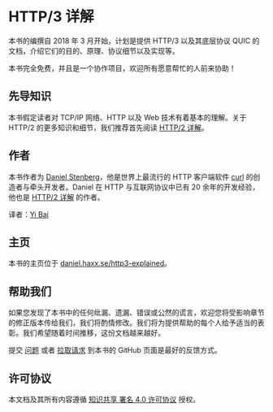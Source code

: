 # HTTP/3 详解

本书的编撰自 2018 年 3 月开始，计划是提供 HTTP/3 以及其底层协议 QUIC 的文档，介绍它们的目的、原理、协议细节以及实现等。

本书完全免费，并且是一个协作项目，欢迎所有愿意帮忙的人前来协助！

## 先导知识

本书假定读者对 TCP/IP 网络、HTTP 以及 Web 技术有着基本的理解。关于 HTTP/2 的更多知识和细节，我们推荐首先阅读 [HTTP/2 详解](https://daniel.haxx.se/http2/)。

## 作者

本书作者为 [Daniel Stenberg](https://daniel.haxx.se/)，他是世界上最流行的 HTTP 客户端软件 [curl](https://curl.haxx.se/) 的创造者与牵头开发者。Daniel 在 HTTP 与互联网协议中已有 20 余年的开发经验，他也是 [HTTP/2 详解](https://daniel.haxx.se/http2/) 的作者。

译者：[Yi Bai](https://github.com/yi-bai)

## 主页

本书的主页位于 [daniel.haxx.se/http3-explained](https://daniel.haxx.se/http3-explained)。

## 帮助我们

如果您发现了本书中的任何纰漏、遗漏、错误或公然的谎言，欢迎您将受影响章节的修正版本传给我们，我们将酌情修改。我们将为提供帮助的每个人给予适当的表彰。我们希望随着时间推移，这份文档越来越好。

提交 [问题](https://github.com/bagder/http3-explained/issues) 或者 [拉取请求](https://github.com/bagder/http3-explained/pulls) 到本书的 GitHub 页面是最好的反馈方式。

## 许可协议

本文档及其所有内容遵循 [知识共享 署名 4.0 许可协议](https://creativecommons.org/licenses/by/4.0/) 授权。
